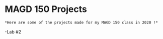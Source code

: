 # MAGD 150 Projects
    *Here are some of the projects made for my MAGD 150 class in 2020 !*

  -Lab #2
